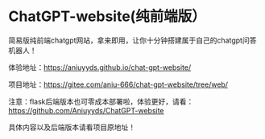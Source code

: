 # ChatGPT-website(纯前端版）

简易版纯前端chatgpt网站，拿来即用，让你十分钟搭建属于自己的chatgpt问答机器人！

体验地址：https://aniuyyds.github.io/chat-gpt-website/

项目地址：https://gitee.com/aniu-666/chat-gpt-website/tree/web/

注意：flask后端版本也可零成本部署啦，体验更好，请看：https://github.com/Aniuyyds/ChatGPT-website

具体内容以及后端版本请看项目原地址！
